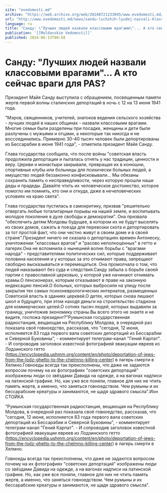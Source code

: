 ```yaml
---
site: "evedomosti.md"
archive: "https://web.archive.org/web/20240721233045/www.evedomosti.md/news/sandu-luchshih-lyudej-nazvali-klassovymi-vragami-kto-sejchas"
url: "http://www.evedomosti.md/news/sandu-luchshih-lyudej-nazvali-klassovymi-vragami-kto-sejchas"
language: ru
title: "Санду: \"Лучших людей назвали классовыми врагами\"... А кто сейчас враги для PAS?"
publication: '[[Moldavskie Vedomosti]]'
published: 2024-06-13T08:58
---
```


# Санду: "Лучших людей назвали классовыми врагами"... А кто сейчас враги для PAS?

Президент Майя Санду выступила с обращением, посвященным памяти жертв первой волны сталинских депортаций в ночь с 12 на 13 июня 1941 года.

"Мэров, священников, учителей, знатоков ведения сельского хозяйства - лучших людей в наших общинах - назвали классовыми врагами. Многие семьи были разделены при посадке, женщины и дети были разлучены с мужьями и отцами, а некоторые так никогда и не воссоединились. Примерно 30-40 тысяч человек были депортированы из Бессарабии в июне 1941 года", - отметила президент Майя Санду.

Глава государства сообщила, что после войны "советская власть продолжила депортации и пыталась отнять у нас традиции, ценности и веру. Церкви и монастыри закрывали, превращая их в конюшни, спортивные клубы или больницы для психически больных людей, а имущество людей беззаконно конфисковывали... Мы обязаны сохранить память о несправедливости, через которую прошли наши деды и прадеды. Давайте чтить их человеческое достоинство, которое помогло им помнить, кто они и откуда, даже в нечеловеческих условиях на краю света".

Глава государства пустилась в самокритику, призвав "решительно отвергать любые тоталитарные порывы на нашей земле, и воспитывать молодое поколение в духе свободы и демократии". Она призвала "обеспечить детям Молдовы будущее, в котором их не будут выселять из своих домов, сажать в поезда для перевозки скота и депортировать за тот простой факт, что они честно живут в своем доме и в своей стране".Президент ничего не сказала о депортациях времен Антонеску, уничтожении "классовых врагов" и "расово неполноценных" в гетто и лагерях.Она не вспомнила о нынешней волне борьбы с "врагами народа" - представителями политических сил, которые поддерживает половина населения и у которых за это отнимают права, запрещают свободно высказываться и перемещаться. Она промолчала о том, что людей наказывают без суда и следствия.Санду забыла о борьбе своей партии с православной церковью, у которой уже начинают отнимать храмы.О пенсионерах, которым отказывают в праве на законную индексацию пенсий.О больных, которых выбросили на улицу после закрытия тех самых психоневрологических интернатов, размещенных Советской власть в зданиях церквей.О детях, которых снова лишают школ и будущего, при этом находя деньги на строительство стадиона для коммерческих целей.О сотнях тысяч людей, которых выдавили за границу, уничтожив экономику страны.Вы всего этого не знаете и не видите, госпожа президент?"Румынская государственная радиостанция, вещающая на Республику Молдова, в очередной раз показала своё говноедство, рассказав, что "сегодня, 12 июня, исполняется 83 года первого вала советских депортаций из Бессарабии и Северной Буковины", - комментирует телеграм-канал "Гений Карпат". - И сопроводив заголовок известной фотографией эвакуации евреев из Лодзинского гетто (https://encyclopedia.ushmm.org/content/en/photo/deportation-of-jews-from-the-lodz-ghetto-to-the-chelmno-killing-center) в лагерь смерти в Хелмно.Говноеды всегда так преисполнены, что даже не задаются вопросом почему на их фотографиях "советских депортаций" изображены люди со звёздами Давида на одежде, а на вагонах надписи на латинской графике. Но, как уже все поняли, главное для них не чтить память жертв, а именно, что заняться говноедством. Чем румыны и их бессарабские креатуры и занимаются, не щадя здравого смысла".Ион СТОЙКА

"Румынская государственная радиостанция, вещающая на Республику Молдова, в очередной раз показала своё говноедство, рассказав, что "сегодня, 12 июня, исполняется 83 года первого вала советских депортаций из Бессарабии и Северной Буковины", - комментирует телеграм-канал "Гений Карпат". - И сопроводив заголовок известной фотографией эвакуации евреев из Лодзинского гетто (https://encyclopedia.ushmm.org/content/en/photo/deportation-of-jews-from-the-lodz-ghetto-to-the-chelmno-killing-center) в лагерь смерти в Хелмно.

Говноеды всегда так преисполнены, что даже не задаются вопросом почему на их фотографиях "советских депортаций" изображены люди со звёздами Давида на одежде, а на вагонах надписи на латинской графике. Но, как уже все поняли, главное для них не чтить память жертв, а именно, что заняться говноедством. Чем румыны и их бессарабские креатуры и занимаются, не щадя здравого смысла".